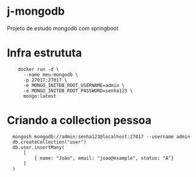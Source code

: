 # j-mongodb
Projeto de estudo mongodb com springboot

# Infra estrututa
```shell
    docker run -d \
      --name meu-mongodb \
      -p 27017:27017 \
      -e MONGO_INITDB_ROOT_USERNAME=admin \
      -e MONGO_INITDB_ROOT_PASSWORD=senha123 \
      mongo:latest
```
# Criando a collection pessoa
```shell
  mongosh mongodb://admin:senha123@localhost:27017 --username admin
  db.createCollection("user")
  db.user.insertMany(
      [
          { name: "João", email: "joao@example", status: "A"}
      ]
  )
```